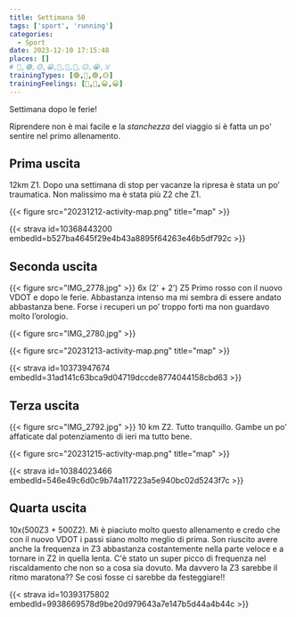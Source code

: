 ```yaml
---
title: Settimana 50
tags: ['sport', 'running']
categories:
  - Sport
date: 2023-12-10 17:15:48
places: []
# 🔴,🟢,🟡,😀,🙁,🫤,🙂,😐,😭,☠️
trainingTypes: [🟢,🔴,🟢,🟡]
trainingFeelings: [🫤,🙂,😀,😀]
---
```

Settimana dopo le ferie!
<!--more--> 
Riprendere non è mai facile e la _stanchezza_ del viaggio si è fatta un po' sentire nel primo allenamento.

## Prima uscita

12km Z1. Dopo una settimana di stop per vacanze la ripresa è stata un po’ traumatica. 
Non malissimo ma è stata più Z2 che Z1.

{{< figure src="20231212-activity-map.png" title="map" >}}

{{< strava id=10368443200 embedId=b527ba4645f29e4b43a8895f64263e46b5df792c >}}

## Seconda uscita
{{< figure src="IMG_2778.jpg" >}}
6x (2’ + 2’) Z5
Primo rosso con il nuovo VDOT e dopo le ferie. Abbastanza intenso ma mi sembra di essere andato abbastanza bene. Forse i recuperi un po’ troppo forti ma non guardavo molto l’orologio.

{{< figure src="IMG_2780.jpg" >}}

{{< figure src="20231213-activity-map.png" title="map" >}}

{{< strava id=10373947674 embedId=31ad141c63bca9d04719dccde8774044158cbd63 >}}

## Terza uscita
{{< figure src="IMG_2792.jpg" >}}
10 km Z2. Tutto tranquillo. Gambe un po' affaticate dal potenziamento di ieri ma tutto bene.


{{< figure src="20231215-activity-map.png" title="map" >}}

{{< strava id=10384023466 embedId=546e49c6d0c9b74a117223a5e940bc02d5243f7c >}}

## Quarta uscita
10x(500Z3 + 500Z2).
Mi è piaciuto molto questo allenamento e credo che con il nuovo VDOT i passi siano molto meglio di prima. Son riuscito avere anche la frequenza in Z3 abbastanza costantemente nella parte veloce e a tornare in Z2 in quella lenta.
C'è stato un super picco di frequenza nel riscaldamento che non so a cosa sia dovuto.
Ma davvero la Z3 sarebbe il ritmo maratona?? Se così fosse ci sarebbe da festeggiare!!

{{< strava id=10393175802 embedId=9938669578d9be20d979643a7e147b5d44a4b44c >}}
